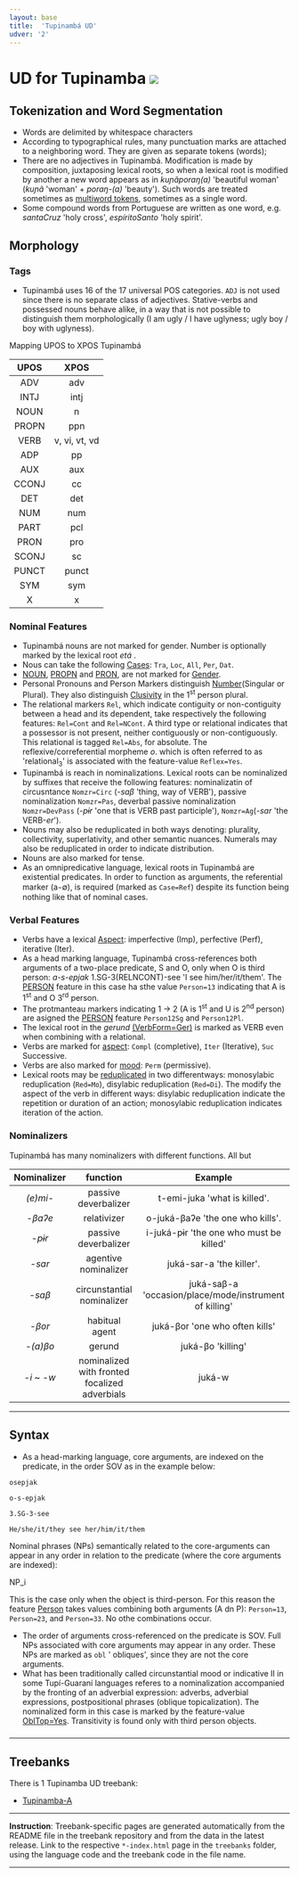 ```yaml
---
layout: base
title:  'Tupinambá UD'
udver: '2'
---
```


# UD for Tupinamba <span class="flagspan"><img class="flag" src="../../flags/svg/BR.svg" /></span>

## Tokenization and Word Segmentation

* Words are delimited by whitespace characters
* According to typographical rules, many punctuation marks are attached to a neighboring word. They are given as separate tokens (words);
* There are no adjectives in Tupinambá. Modification is made by composition, juxtaposing lexical roots, so when a lexical root is modified by another a new word appears as in *kuɲãporaŋ(a)* 'beautiful woman' (*kuɲã* 'woman' + *poraŋ-(a)* 'beauty'). Such words are treated sometimes as [multiword tokens](https://universaldependencies.org/format.html#morphological-annotation), sometimes as a single word.
* Some compound words from Portuguese are written as one word, e.g. _santaCruz_ 'holy cross', _espíritoSanto_ 'holy spirit'. 


## Morphology

### Tags

* Tupinambá uses 16 of the 17 universal POS categories. `ADJ` is not used since there is no separate class of adjectives.
Stative-verbs and possessed nouns behave alike, in a way that is not possible to distinguish them morphologically
(I am ugly / I have uglyness; ugly boy / boy with uglyness).

Mapping UPOS to XPOS Tupinambá

 UPOS | XPOS |
:----: | :------: |
 ADV   | adv      |
 INTJ  | intj     |
 NOUN  | n        |
 PROPN | ppn      |
 VERB  | v, vi, vt, vd|
 ADP   | pp       |
 AUX   | aux      |
 CCONJ | cc       |
 DET   | det      |
 NUM   | num      |
 PART  | pcl      |
 PRON  | pro      |
 SCONJ | sc       |
 PUNCT | punct    |
 SYM   | sym      |
 X     | x        |

### Nominal Features

* Tupinambá nouns are not marked for gender. Number is optionally marked by the lexical root _etá_ .
* Nous can take the following [Cases](https://universaldependencies.org/u/feat/Case.html): `Tra`, `Loc`, `All`, `Per`, `Dat`.
* [NOUN](https://universaldependencies.org/u/pos/NOUN.html), [PROPN](https://universaldependencies.org/u/pos/PROPN.html) and [PRON](https://universaldependencies.org/u/pos/PRON.html), are not marked for [Gender](https://universaldependencies.org/u/feat/Gender.html).
* Personal Pronouns and Person Markers distinguish [Number](https://universaldependencies.org/u/feat/Number.html)(Singular or Plural). They also distinguish [Clusivity](https://universaldependencies.org/u/feat/Clusivity.html) in the 1<sup>st</sup> person plural.
* The relational markers `Rel`, which indicate contiguity or non-contiguity between a head and its dependent, take respectively the following features: `Rel=Cont` and `Rel=NCont`. A third type or relational indicates that a possessor is not present, neither contiguously or non-contiguously. This relational is tagged `Rel=Abs`, for absolute. The reflexive/correferential morpheme _o_. which is often referred to as 'relational<sub>3</sub>' is associated with the feature-value `Reflex=Yes`. 
* Tupinambá is reach in nominalizations. Lexical roots can be nominalized by suffixes that receive the following features: nominalizatin of circusntance `Nomzr=Circ` (*-saβ* 'thing, way of VERB'), passive nominalization `Nomzr=Pas`, deverbal passive nominalization `Nomzr=DevPass` (*-pɨr* 'one that is VERB past participle'), `Nomzr=Ag`(*-sar* 'the VERB-_er_').
* Nouns may also be reduplicated in both ways denoting: plurality, collectivity, superlativity, and other semantic nuances. Numerals may also be reduplicated in order to indicate distribution.
* Nouns are also marked for tense.
* As an omnipredicative language, lexical roots in Tupinambá are existential predicates. In order to function as arguments, the referential marker (a  ̴ ∅), is required (marked as `Case=Ref`) despite its function being nothing like that of nominal cases.

### Verbal Features

* Verbs have a lexical [Aspect](https://universaldependencies.org/u/feat/Aspect.html): imperfective (Imp), perfective (Perf), iterative (Iter).
* As a head marking language, Tupinambá cross-references both arguments of a two-place predicate, S and O, only when O is third person: *a-s-epjak* 1.SG-3(RELNCONT)-see 'I see him/her/it/them'. The [PERSON](https://universaldependencies.org/u/feat/Person.html) feature in this case ha sthe value `Person=13` indicating that A is 1<sup>st</sup> and O 3<sup>rd</sup> person.
* The protmanteau markers indicating 1 -> 2 (A is 1<sup>st</sup> and U is 2<sup>nd</sup> person) are asigned the [PERSON](https://universaldependencies.org/u/feat/Person.html) feature `Person12Sg` and `Person12Pl`.
* The lexical root in the *gerund* [(VerbForm=Ger)](https://universaldependencies.org/u/feat/VerbForm.html) is marked as VERB even when combining with a relational.
* Verbs are marked for [aspect](https://github.com/UniversalDependencies/docs/blob/pages-source/_tpn/feat/Aspect.md): `Compl` (completive), `Iter` (Iterative), `Suc` Successive.
* Verbs are also marked for [mood](https://github.com/UniversalDependencies/docs/blob/pages-source/_tpn/feat/Mood.md): `Perm` (permissive).
* Lexical roots may be [reduplicated](https://github.com/UniversalDependencies/docs/blob/pages-source/_tpn/feat/Red.md) in two differentways: 
monosylabic reduplication (`Red=Mo`), disylabic reduplication (`Red=Di`). The modify the aspect of the verb in different ways: disylabic reduplication indicate the repetition or duration of an action; monosylabic reduplication indicates iteration of the action. 

### Nominalizers

Tupinambá has many nominalizers with different functions. All but 

Nominalizer    |       function             |    Example                           |
:------------: | :------------------------: |:----------------------:              |
 _(e)mi_-         | passive deverbalizer    | t-emi-juka 'what is killed'.      |
 -_βaʔe_       | relativizer                | o-juká-βaʔe 'the one who kills'.     | 
 -_pɨr_        | passive deverbalizer       | i-juká-pɨr 'the one who must be killed'  |
 -_sar_        | agentive nominalizer       | juká-sar-a 'the killer'.             |                                
 -_saβ_        | circunstantial nominalizer | juká-saβ-a 'occasion/place/mode/instrument of killing'   |                      
 -_βor_        | habitual agent             | juká-βor 'one who often kills'       |                     
 -_(a)βo_      | gerund                     | juká-βo 'killing'                    |                   
 -_i_ ~ -_w_   | nominalized with fronted focalized adverbials  | juká-w           |                        
 

---

## Syntax

* As a head-marking language, core arguments, are indexed on the predicate, in the order SOV as in the example below:

```
osepjak 

o-s-epjak

3.SG-3-see

He/she/it/they see her/him/it/them
```

Nominal phrases (NPs) semantically related to the core-arguments can appear in any order in relation to the predicate (where the core arguments are indexed):

NP_i


This is the case only when the object is third-person. For this reason the feature [Person](https://universaldependencies.org/u/feat/Person.html) takes values combining both arguments (A dn P): `Person=13`, `Person=23`, and `Person=33`. No othe combinations occur.

* The order of arguments cross-referenced on the predicate is SOV. Full NPs associated with core arguments may appear in any order. These NPs are marked as `obl` ' obliques', since they are not the core arguments. 
* What has been traditionally called circunstantial mood or indicative II in some Tupí-Guaraní languages referes to a nominalization accompanied by the fronting of an adverbial expression: adverbs, adverbial expressions, postpositional phrases (oblique topicalization). The nominalized form in this case is marked by the feature-value [OblTop=Yes](https://github.com/UniversalDependencies/docs/blob/pages-source/_tpn/feat/OblTop.md).
Transitivity is found only with third person objects.

### 


---

## Treebanks

There is 1 Tupinamba UD treebank:

  * [Tupinamba-A](https://github.com/UniversalDependencies/UD_Tupinamba-TuDeT)

---
**Instruction**: Treebank-specific pages are generated automatically from the README file in the treebank repository and
from the data in the latest release. Link to the respective `*-index.html` page in the `treebanks` folder, using the language code
and the treebank code in the file name.

---
            
